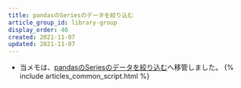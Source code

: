 ```yaml
---
title: pandasのSeriesのデータを絞り込む
article_group_id: library-group
display_order: 40
created: 2021-11-07
updated: 2021-11-07
---
```

- 当メモは、[pandasのSeriesのデータを絞り込む](https://thinktwice.tech/it/python/filter_data_in_pandas_series/)へ移管しました。
{% include articles_common_script.html %}
